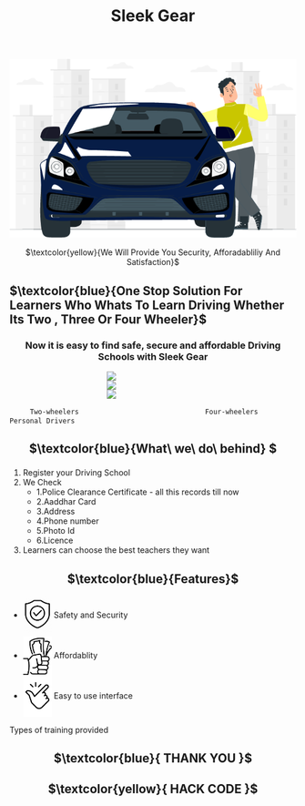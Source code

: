 #  <p  align="center" font-size="30" color="blue">  Sleek Gear</p>
<br>
<p  align="center"><img src = "https://github.com/curriee11/Driving_Schools/blob/main/Images/1.png" >
 </p>
 <p align="center">
 $\textcolor{yellow}{We Will Provide You Security, Afforadabliliy And Satisfaction}$
</p>


## $\textcolor{blue}{One Stop Solution For Learners Who Whats To Learn Driving Whether Its  Two , Three Or Four Wheeler}$

<p ><h3 align="center">Now it is easy to find safe, secure and affordable Driving Schools with Sleek Gear</h3></p>

 <div>
<img src = "https://github.com/curriee11/Driving_Schools/blob/main/Images/rooms/1.1.jpg"   width="32%" style="display: block; margin: 0 auto"/>
<img src = "https://github.com/curriee11/Driving_Schools/blob/main/Images/rooms/2.jpg"  width="32%" style="display: block; margin: 0 auto"/>
<img src = "https://github.com/curriee11/Driving_Schools/blob/main/Images/rooms/3.jpg"  width="32%" style="display: block; margin: 0 auto"/>
</div>
    
         Two-wheelers                               Four-wheelers                             Personal Drivers  


<h2><p align = center > $\textcolor{blue}{What\ we\ do\ behind} $</p></h2>
<ol>
 <li>
 Register your Driving School
 </li>
  <li>
 We Check
 
 <ul>
  <li>
1.Police Clearance Certificate - all this records till now
  </li>
  <li>
2.Aaddhar Card
  </li>
  <li>
3.Address
  </li>
  <li>
4.Phone number
  </li>
  <li>
5.Photo Id 
  </li>
  <li>
6.Licence
   </li>
   </ul>
   </li>


<li>Learners can choose the best teachers they want </li>
 
  </ol>

<h2 align="center">$\textcolor{blue}{Features}$</h2>
<ul>
 <li><img src="https://github.com/curriee11/Driving_Schools/blob/main/Untitled%20design%20(1).gif" width="50" align="center">&nbsp;Safety and Security</li>
 
 <li><img src="https://github.com/curriee11/Driving_Schools/blob/main/Untitled%20design%20(2).jpg" width="50" align="center">&nbsp;Affordablity</li>
 
 <li><img src="https://github.com/curriee11/Driving_Schools/blob/main/Untitled%20design%20(3).jpg" width="50" align="center">&nbsp;Easy to use interface</li>
 
</ul>

Types of training provided



 <h2 align="center">$\textcolor{blue}{ THANK YOU }$</h2>

<h2 align="center">$\textcolor{yellow}{ HACK CODE }$</h2>

